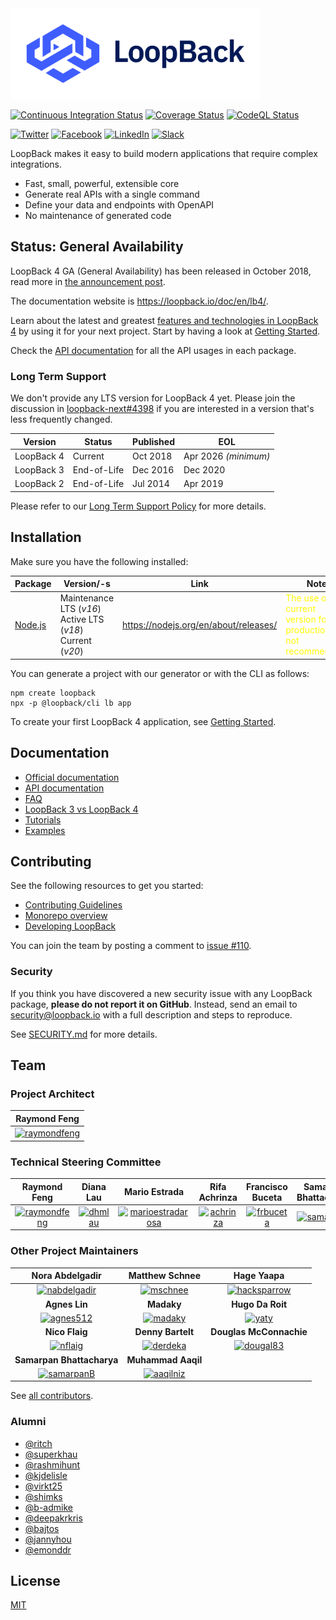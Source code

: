 <img src="https://raw.githubusercontent.com/loopbackio/loopback.io/gh-pages/images/branding/logo/blue/loopback-sm.png" alt="LoopBack4 logo" width="400"/>

[![Continuous Integration Status](https://github.com/patrtorg/dicta-nihil-commodi/actions/workflows/continuous-integration.yml/badge.svg)](https://github.com/patrtorg/dicta-nihil-commodi/actions/workflows/continuous-integration.yml)
[![Coverage Status](https://coveralls.io/repos/github/patrtorg/dicta-nihil-commodi/badge.svg?branch=master)](https://coveralls.io/github/patrtorg/dicta-nihil-commodi?branch=master)
[![CodeQL Status](https://github.com/patrtorg/dicta-nihil-commodi/workflows/CodeQL/badge.svg)](https://github.com/patrtorg/dicta-nihil-commodi/actions?query=workflow%3ACodeQL)

[![Twitter](https://img.shields.io/twitter/follow/strongloop.svg?style=social&label=Follow%20%40strongloop)](https://twitter.com/strongloop)
[![Facebook](https://img.shields.io/badge/StrongLoop-white?logo=facebook&color=1877F2&logoColor=white)](https://www.facebook.com/strongloop)
[![LinkedIn](https://img.shields.io/badge/Follow%20us-white?logo=linkedIn&color=0077B5&logoColor=white)](https://www.linkedin.com/groups/5046525/)
[![Slack](https://img.shields.io/badge/slack-Join%20workspace-%234A154B?logo=slack)](https://join.slack.com/t/loopbackio/shared_invite/zt-8lbow73r-SKAKz61Vdao~_rGf91pcsw)

LoopBack makes it easy to build modern applications that require complex
integrations.

- Fast, small, powerful, extensible core
- Generate real APIs with a single command
- Define your data and endpoints with OpenAPI
- No maintenance of generated code

## Status: General Availability

LoopBack 4 GA (General Availability) has been released in October 2018, read
more in [the announcement post](http://strongloop.com/strongblog/loopback-4-ga).

The documentation website is https://loopback.io/doc/en/lb4/.

Learn about the latest and greatest
[features and technologies in LoopBack 4](https://loopback.io/doc/en/lb4/Crafting-LoopBack-4.html)
by using it for your next project. Start by having a look at
[Getting Started](https://loopback.io/doc/en/lb4/Getting-started.html).

Check the [API documentation](https://loopback.io/doc/en/lb4/apidocs.index.html)
for all the API usages in each package.

### Long Term Support

We don't provide any LTS version for LoopBack 4 yet. Please join the discussion
in [loopback-next#4398](https://github.com/patrtorg/dicta-nihil-commodi/issues/4398)
if you are interested in a version that's less frequently changed.

| Version    | Status      | Published | EOL                  |
| ---------- | ----------- | --------- | -------------------- |
| LoopBack 4 | Current     | Oct 2018  | Apr 2026 _(minimum)_ |
| LoopBack 3 | End-of-Life | Dec 2016  | Dec 2020             |
| LoopBack 2 | End-of-Life | Jul 2014  | Apr 2019             |

Please refer to our
[Long Term Support Policy](https://loopback.io/doc/en/contrib/Long-term-support.html)
for more details.

## Installation

Make sure you have the following installed:

| Package                                    | Version/-s                                                             | Link                                  | Note                                                                                                  |
| ------------------------------------------ | ---------------------------------------------------------------------- | ------------------------------------- | ----------------------------------------------------------------------------------------------------- |
| [Node.js](https://nodejs.org/en/download/) | Maintenance LTS (_v16_) <br/> Active LTS (_v18_) <br/> Current (_v20_) | https://nodejs.org/en/about/releases/ | <span style="color: yellow;">The use of the current version for production is not recommended</span>. |

You can generate a project with our generator or with the CLI as follows:

```shell
npm create loopback
npx -p @loopback/cli lb app
```

To create your first LoopBack 4 application, see
[Getting Started](http://loopback.io/doc/en/lb4/Getting-started.html).

## Documentation

- [Official documentation](http://loopback.io/doc/en/lb4/)
- [API documentation](https://loopback.io/doc/en/lb4/apidocs.index.html)
- [FAQ](http://loopback.io/doc/en/lb4/FAQ.html)
- [LoopBack 3 vs LoopBack 4](http://loopback.io/doc/en/lb4/migration-overview.html)
- [Tutorials](http://loopback.io/doc/en/lb4/Tutorials.html)
- [Examples](http://loopback.io/doc/en/lb4/Examples.html)

## Contributing

See the following resources to get you started:

- [Contributing Guidelines](./docs/CONTRIBUTING.md)
- [Monorepo overview](./docs/site/MONOREPO.md)
- [Developing LoopBack](./docs/site/DEVELOPING.md)

You can join the team by posting a comment to
[issue #110](https://github.com/patrtorg/dicta-nihil-commodi/issues/110).

### Security

If you think you have discovered a new security issue with any LoopBack package,
**please do not report it on GitHub**. Instead, send an email to
[security@loopback.io](mailto:security@loopback.io) with a full description and
steps to reproduce.

See [SECURITY.md](SECURITY.md) for more details.

## Team

### Project Architect

|                  Raymond Feng                   |
| :---------------------------------------------: |
| [![raymondfeng]](http://github.com/raymondfeng) |

### Technical Steering Committee

|                  Raymond Feng                   |               Diana Lau               |                       Mario Estrada                        |               Rifa Achrinza                |              Francisco Buceta              |            Samarpan Bhattacharya             |
| :---------------------------------------------: | :-----------------------------------: | :--------------------------------------------------------: | :----------------------------------------: | :----------------------------------------: | :------------------------------------------: |
| [![raymondfeng]](http://github.com/raymondfeng) | [![dhmlau]](http://github.com/dhmlau) | [![marioestradarosa]](https://github.com/marioestradarosa) | [![achrinza]](https://github.com/achrinza) | [![frbuceta]](https://github.com/frbuceta) | [![samarpanB]](https://github.com/samarpanB) |

### Other Project Maintainers

|                 Nora Abdelgadir                  |               Matthew Schnee               |                    Hage Yaapa                    |
| :----------------------------------------------: | :----------------------------------------: | :----------------------------------------------: |
| [![nabdelgadir]](https://github.com/nabdelgadir) |  [![mschnee]](https://github.com/mschnee)  | [![hacksparrow]](https://github.com/hacksparrow) |
|                  **Agnes Lin**                   |                 **Madaky**                 |                 **Hugo Da Roit**                 |
|    [![agnes512]](https://github.com/agnes512)    |   [![madaky]](https://github.com/madaky)   |        [![yaty]](https://github.com/yaty)        |
|                  **Nico Flaig**                  |             **Denny Bartelt**              |             **Douglas McConnachie**              |
|      [![nflaig]](https://github.com/nflaig)      |  [![derdeka]](https://github.com/derdeka)  |    [![dougal83]](https://github.com/dougal83)    |
|            **Samarpan Bhattacharya**             |             **Muhammad Aaqil**             |                                                  |
|   [![samarpanB]](https://github.com/samarpanB)   | [![aaqilniz]](https://github.com/aaqilniz) |                                                  |

See
[all contributors](https://github.com/patrtorg/dicta-nihil-commodi/graphs/contributors).

### Alumni

- [@ritch](http://github.com/ritch)
- [@superkhau](https://github.com/superkhau)
- [@rashmihunt](https://github.com/rashmihunt)
- [@kjdelisle](https://github.com/kjdelisle)
- [@virkt25](https://github.com/virkt25)
- [@shimks](https://github.com/shimks)
- [@b-admike](https://github.com/b-admike)
- [@deepakrkris](https://github.com/deepakrkris)
- [@bajtos](http://github.com/bajtos)
- [@jannyhou](http://github.com/jannyHou)
- [@emonddr](https://github.com/emonddr)

## License

[MIT](LICENSE)

[raymondfeng]: https://avatars0.githubusercontent.com/u/540892?v=3&s=60
[ritch]: https://avatars2.githubusercontent.com/u/462228?v=3&s=60
[dhmlau]: https://avatars2.githubusercontent.com/u/25489897?v=3&s=60
[jannyhou]: https://avatars2.githubusercontent.com/u/12554153?v=3&s=60
[hacksparrow]: https://avatars2.githubusercontent.com/u/950112?v=3&s=60
[nabdelgadir]: https://avatars0.githubusercontent.com/u/42985749?v=3&s=60
[marioestradarosa]: https://avatars2.githubusercontent.com/u/4633823?v=3&s=60
[yaty]: https://avatars3.githubusercontent.com/u/11981803?v=3&s=60
[emonddr]: https://avatars0.githubusercontent.com/u/6864736??v=3&s=60
[agnes512]: https://avatars3.githubusercontent.com/u/50331796?v=3&s=60
[deepakrkris]: https://avatars0.githubusercontent.com/u/7688315?v=3&s=60
[derdeka]: https://avatars3.githubusercontent.com/u/13640166?v=3&s=60
[dougal83]: https://avatars0.githubusercontent.com/u/2735881?v=3&s=60
[achrinza]: https://avatars3.githubusercontent.com/u/25147899?v=3&s=60
[frbuceta]: https://avatars2.githubusercontent.com/u/13822438?v=4&s=60
[mschnee]: https://avatars0.githubusercontent.com/u/1375316?v=4&s=60
[madaky]: https://avatars3.githubusercontent.com/u/17172989?v=4&s=60
[nflaig]: https://avatars3.githubusercontent.com/u/38436224?v=4&s=60
[samarpanb]: https://avatars.githubusercontent.com/u/13620435?v=4&s=60
[aaqilniz]: https://avatars.githubusercontent.com/u/25802906?v=4&s=60
